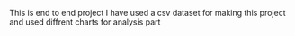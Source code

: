 This is end to end project
I have used a csv dataset for making this project and used diffrent charts for analysis part
